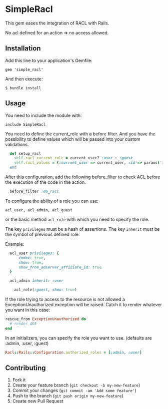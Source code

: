 # SimpleRacl

This gem eases the integration of RACL with Rails.

No acl defined for an action => no access allowed.

## Installation

Add this line to your application's Gemfile:

    gem 'simple_racl'

And then execute:

    $ bundle install

## Usage

You need to include the module with:

`include SimpleRacl`

You need to define the current_role with a before filter.
And you have the possibility to define values which will be passed
into your custom validations.

```ruby
  def setup_racl
    self.racl_current_role = current_user? :user : :guest
    self.racl_values = {:current_user => current_user, :id => params['id]}
  end
```

After this configuration, add the following before_filter to check ACL
before the execution of the code in the action.

```ruby
  before_filter :do_racl
```

To configure the ability of a role you can use:

`acl_user, acl_admin, acl_guest`

or the basic method `acl_role` with which you need to specify the role.

The key `privileges` must be a hash of assertions.
The key `inherit` must be the symbol of previous defined role.

Example:

```ruby
  acl_user privileges: {
      index: true,
      show: true,
      show_from_adserver_affiliate_id: true
  }

  acl_admin inherit: :user
```

```ruby
    acl_role(:guest, show: true)
```

If the role trying to access to the resource is not allowed a ExceptionUnauthorized
exception will be raised.
Catch it to render whatever you want in this case:

```ruby
rescue_from ExceptionUnauthorized do
  # render 403
end
```

In an initializers, you can specify the role you want to use.
(defaults are :admin, :user, :guest)

```ruby
Racl::Rails::Configuration.authorized_roles = [:admin, :user]

```

## Contributing

1. Fork it
2. Create your feature branch (`git checkout -b my-new-feature`)
3. Commit your changes (`git commit -am 'Add some feature'`)
4. Push to the branch (`git push origin my-new-feature`)
5. Create new Pull Request
